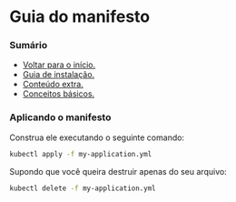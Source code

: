 # Guia do manifesto

### Sumário
- <a href="https://github.com/joao-prs/kubernetes">Voltar para o início.</a>
- <a href="https://github.com/joao-prs/kubernetes/blob/main/kubernetes1.26.md">Guia de instalação.</a>
- <a href="https://github.com/joao-prs/kubernetes/blob/main/kubernetes1.26-extras.md">Conteúdo extra.</a>
- <a href="https://github.com/joao-prs/kubernetes/blob/main/kubernetes.concepts.md">Conceitos básicos.</a>

### Aplicando o manifesto
Construa ele executando o seguinte comando:
```bash
kubectl apply -f my-application.yml
```

Supondo que você queira destruir apenas do seu arquivo:
```bash
kubectl delete -f my-application.yml
```
